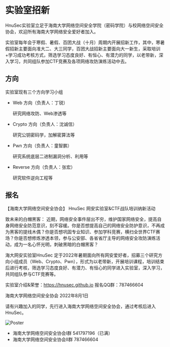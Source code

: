 # 实验室招新

HnuSec实验室立足于海南大学网络空间安全学院（密码学院）与校网络空间安全协会，欢迎所有海南大学网络安全爱好者加入。

实验室每年会于寒假、暑假、百团大战（十月）周期内开展招新工作，其中，寒暑假招新主要面向准大二、大三同学，百团大战招新主要面向大一新生，采取培训+学习成功考核方式，筛选学习态度良好、有恒心、有潜力的同学，以老带新，深入学习，共同组队参加CTF竞赛及各项网络攻防演练活动中去。

## 方向

实验室现有三个方向学习小组

- Web 方向（负责人：丁锐）

  研究网络攻防、Web渗透等

- Crypto 方向（负责人：沈诚信）

  研究公钥密码学，加解密算法等

- Pwn 方向（负责人：童智鹏）

  研究系统底层二进制漏洞分析、利用等

- Reverse 方向（负责人：张宏）

  研究软件逆向工程等

## 报名

【海南大学网络空间安全协会】
HnuSec 网安实验室&CTF战队培训纳新活动

致未来的白帽黑客：
近期，网络安全事件层出不穷，维护国家网络安全，提高自身网络安全防范意识，刻不容缓。你是否想提高自己的网络安全防护意识，不再成为黑客的提线木偶？你是否想巩固专业知识、参加学科竞赛，横扫全世界CTF赛场？你是否想修炼渗透本领，参与公安部、各省省厅主导的网络安全攻防演练活动，成为一名心怀光明，刺破黑暗的白帽黑客？

海大网安实验室HnuSec 定于2022年暑期面向所有网安爱好者，招募三个研究方向小组成员（Web、Crypto、Pwn），形式为以老带新，开展培训课程，培训结束后进行考核，筛选学习态度良好、有潜力、有恒心的同学进入实验室，深入学习，共同组队参与CTF竞赛等。

实验室介绍&荣誉：https://hnusec.github.io
报名QQ群：787466604

海南大学网络空间安全协会 2022年8月1日



请有兴趣加入的同学，先行进入海南大学网络空间安全协会，通过考核后进入HnuSec。

![Poster](https://s2.loli.net/2022/07/31/fpMxTdsAB5wtNcR.jpg)

- 海南大学网络空间安全协会I群 541797196（已满）
- 海南大学网络空间安全协会II群 787466604